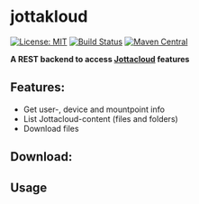 # jottakloud

[![License: MIT](https://img.shields.io/badge/License-MIT-yellow.svg)](https://opensource.org/licenses/MIT)
[![Build Status](https://travis-ci.org/ezand/jottakloud-rest.svg?branch=master)](https://travis-ci.org/ezand/jottakloud-rest)
[![Maven Central](https://maven-badges.herokuapp.com/maven-central/org.ezand.jottakloud/jottakloud-rest/badge.svg)](https://maven-badges.herokuapp.com/maven-central/org.ezand.jottakloud/jottakloud-rest)

__A REST backend to access [Jottacloud](https://www.jottacloud.com) features__

## Features:
* Get user-, device and mountpoint info
* List Jottacloud-content (files and folders)
* Download files

## Download:

## Usage
```kotlin

```
